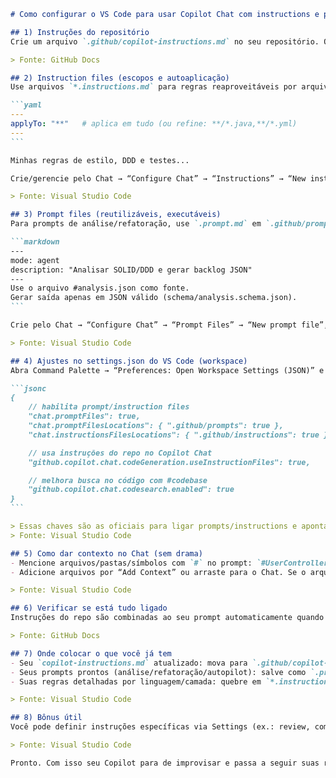 ````markdown
# Como configurar o VS Code para usar Copilot Chat com instructions e prompts

## 1) Instruções do repositório
Crie um arquivo `.github/copilot-instructions.md` no seu repositório. O Copilot Chat lê automaticamente quando você estiver nesse projeto. Para checar, envie qualquer pergunta no Chat e abra “References”: o arquivo deve aparecer lá.

> Fonte: GitHub Docs

## 2) Instruction files (escopos e autoaplicação)
Use arquivos `*.instructions.md` para regras reaproveitáveis por arquivo/pasta. Coloque-os em `.github/instructions/` e use front matter para autoaplicar por glob:

```yaml
---
applyTo: "**"   # aplica em tudo (ou refine: **/*.java,**/*.yml)
---
```

Minhas regras de estilo, DDD e testes...

Crie/gerencie pelo Chat → “Configure Chat” → “Instructions” → “New instruction file”, ou via comando “Chat: New Instructions File.”

> Fonte: Visual Studio Code

## 3) Prompt files (reutilizáveis, executáveis)
Para prompts de análise/refatoração, use `.prompt.md` em `.github/prompts/`. Eles rodam direto do arquivo, ou você chama pelo nome com “/” no chat. Exemplo mínimo:

```markdown
---
mode: agent
description: "Analisar SOLID/DDD e gerar backlog JSON"
---
Use o arquivo #analysis.json como fonte.
Gerar saída apenas em JSON válido (schema/analysis.schema.json).
```

Crie pelo Chat → “Configure Chat” → “Prompt Files” → “New prompt file”, ou “Chat: New Prompt File”. Execute por “Chat: Run Prompt”, pelo botão ▶ do editor, ou digitando `/nome-do-prompt` no chat.

> Fonte: Visual Studio Code

## 4) Ajustes no settings.json do VS Code (workspace)
Abra Command Palette → “Preferences: Open Workspace Settings (JSON)” e adicione:

```jsonc
{
	// habilita prompt/instruction files
	"chat.promptFiles": true,
	"chat.promptFilesLocations": { ".github/prompts": true },
	"chat.instructionsFilesLocations": { ".github/instructions": true },

	// usa instruções do repo no Copilot Chat
	"github.copilot.chat.codeGeneration.useInstructionFiles": true,

	// melhora busca no código com #codebase
	"github.copilot.chat.codesearch.enabled": true
}
```

> Essas chaves são as oficiais para ligar prompts/instructions e apontar pastas.
> Fonte: Visual Studio Code

## 5) Como dar contexto no Chat (sem drama)
- Mencione arquivos/pastas/símbolos com `#` no prompt: `#UserController.java`, `#codebase`, `#changes`. Ative code search para `#codebase`.
- Adicione arquivos por “Add Context” ou arraste para o Chat. Se o arquivo for grande, o VS Code envia o outline em vez do conteúdo.

> Fonte: Visual Studio Code

## 6) Verificar se está tudo ligado
Instruções do repo são combinadas ao seu prompt automaticamente quando você estiver naquele repo; confira nas “References” da resposta do Chat.

> Fonte: GitHub Docs

## 7) Onde colocar o que você já tem
- Seu `copilot-instructions.md` atualizado: mova para `.github/copilot-instructions.md`. Ele passa a valer para o Copilot Chat nesse repo.
- Seus prompts prontos (análise/refatoração/autopilot): salve como `.prompt.md` em `.github/prompts/`. Rode via `/nome-do-prompt` ou “Run Prompt.”
- Suas regras detalhadas por linguagem/camada: quebre em `*.instructions.md` por tema em `.github/instructions/` e use `applyTo` para limitar escopo.

> Fonte: Visual Studio Code

## 8) Bônus útil
Você pode definir instruções específicas via Settings (ex.: review, commit message). Dá para apontar para arquivos do repo. Útil para padronizar descrição de PR e revisão.

> Fonte: Visual Studio Code

Pronto. Com isso seu Copilot para de improvisar e passa a seguir suas regras e prompts como se estivesse pagando aluguel. Quando quiser, amarre seus prompts ao “/” do chat com nomes padronizados e versions (`.prompt.md`), e feche o ciclo com schemas para validar a saída.

````
